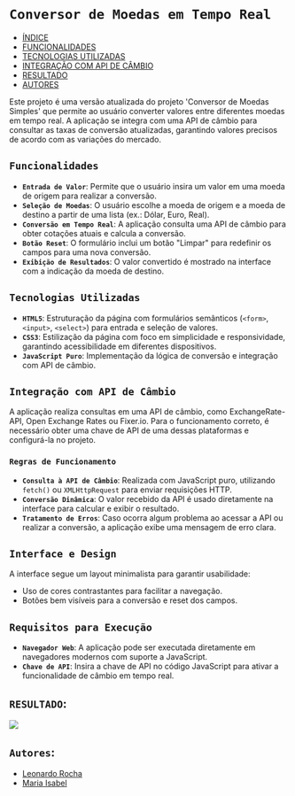 # ``Conversor de Moedas em Tempo Real``
 
* [ÍNDICE](#índice)
* [FUNCIONALIDADES](#funcionalidades)
* [TECNOLOGIAS UTILIZADAS](#tecnologias-utilizadas)
* [INTEGRAÇÃO COM API DE CÂMBIO](#integração-com-api-de-câmbio)
* [RESULTADO](resultado)
* [AUTORES](#autores)
 
Este projeto é uma versão atualizada do projeto 'Conversor de Moedas Simples' que permite ao usuário converter valores entre diferentes moedas em tempo real. A aplicação se integra com uma API de câmbio para consultar as taxas de conversão atualizadas, garantindo valores precisos de acordo com as variações do mercado.
 
## ``Funcionalidades``
 
- **``Entrada de Valor``**: Permite que o usuário insira um valor em uma moeda de origem para realizar a conversão.
- **``Seleção de Moedas``**: O usuário escolhe a moeda de origem e a moeda de destino a partir de uma lista (ex.: Dólar, Euro, Real).
- **``Conversão em Tempo Real``**: A aplicação consulta uma API de câmbio para obter cotações atuais e calcula a conversão.
- **``Botão Reset``**: O formulário inclui um botão "Limpar" para redefinir os campos para uma nova conversão.
- **``Exibição de Resultados``**: O valor convertido é mostrado na interface com a indicação da moeda de destino.
 
## ``Tecnologias Utilizadas``
 
- **``HTML5``**: Estruturação da página com formulários semânticos (`<form>`, `<input>`, `<select>`) para entrada e seleção de valores.
- **``CSS3``**: Estilização da página com foco em simplicidade e responsividade, garantindo acessibilidade em diferentes dispositivos.
- **``JavaScript Puro``**: Implementação da lógica de conversão e integração com API de câmbio.
 
## ``Integração com API de Câmbio``
 
A aplicação realiza consultas em uma API de câmbio, como ExchangeRate-API, Open Exchange Rates ou Fixer.io. Para o funcionamento correto, é necessário obter uma chave de API de uma dessas plataformas e configurá-la no projeto.
 
### ``Regras de Funcionamento``
 
- **``Consulta à API de Câmbio``**: Realizada com JavaScript puro, utilizando `fetch()` ou `XMLHttpRequest` para enviar requisições HTTP.
- **``Conversão Dinâmica``**: O valor recebido da API é usado diretamente na interface para calcular e exibir o resultado.
- **``Tratamento de Erros``**: Caso ocorra algum problema ao acessar a API ou realizar a conversão, a aplicação exibe uma mensagem de erro clara.
 
## ``Interface e Design``
 
A interface segue um layout minimalista para garantir usabilidade:
- Uso de cores contrastantes para facilitar a navegação.
- Botões bem visíveis para a conversão e reset dos campos.
 
## ``Requisitos para Execução``
 
- **``Navegador Web``**: A aplicação pode ser executada diretamente em navegadores modernos com suporte a JavaScript.
- **``Chave de API``**: Insira a chave de API no código JavaScript para ativar a funcionalidade de câmbio em tempo real.
 
## ``RESULTADO``:
![](img/conversor2.gif)
 
## ``Autores``:
- [Leonardo Rocha](https://github.com/LeonardoRochaMarista/LeonardoRochaMarista)
- [Maria Isabel](https://github.com/belsil5aa)
